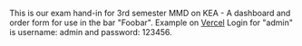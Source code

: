 This is our exam hand-in for 3rd semester MMD on KEA - A dashboard and order form for use in the bar "Foobar".
Example on [Vercel](foobar-livid.vercel.app)
Login for "admin" is username: admin and password: 123456.
